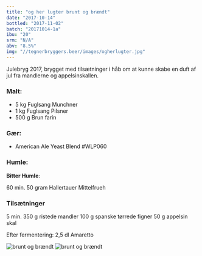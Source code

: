 ```yaml
---
title: "og her lugter brunt og brændt"
date: "2017-10-14"
bottled: "2017-11-02"
batch: "20171014-1a"
ibu: "20"
srm: "N/A"
abv: "8.5%"
img: "//tegnerbryggers.beer/images/ogherlugter.jpg"
---
```


Julebryg 2017, brygget med tilsætninger i håb om at kunne skabe en duft af jul fra mandlerne og appelsinskallen.

### Malt:

* 5 kg Fuglsang Munchner
* 1 kg Fuglsang Pilsner
* 500 g Brun farin

### Gær:

* American Ale Yeast Blend #WLP060

### Humle:

**Bitter Humle**:

60 min.
50 gram Hallertauer Mittelfrueh

### Tilsætninger

5 min.
350 g ristede mandler
100 g spanske tørrede figner
50 g appelsin skal

Efter fermentering:
2,5 dl Amaretto

![brunt og brændt](//tegnerbryggers.beer/images/20171124_190125.jpg)
![brunt og brændt](//tegnerbryggers.beer/images/aviary-image-1510937384856.jpg)
